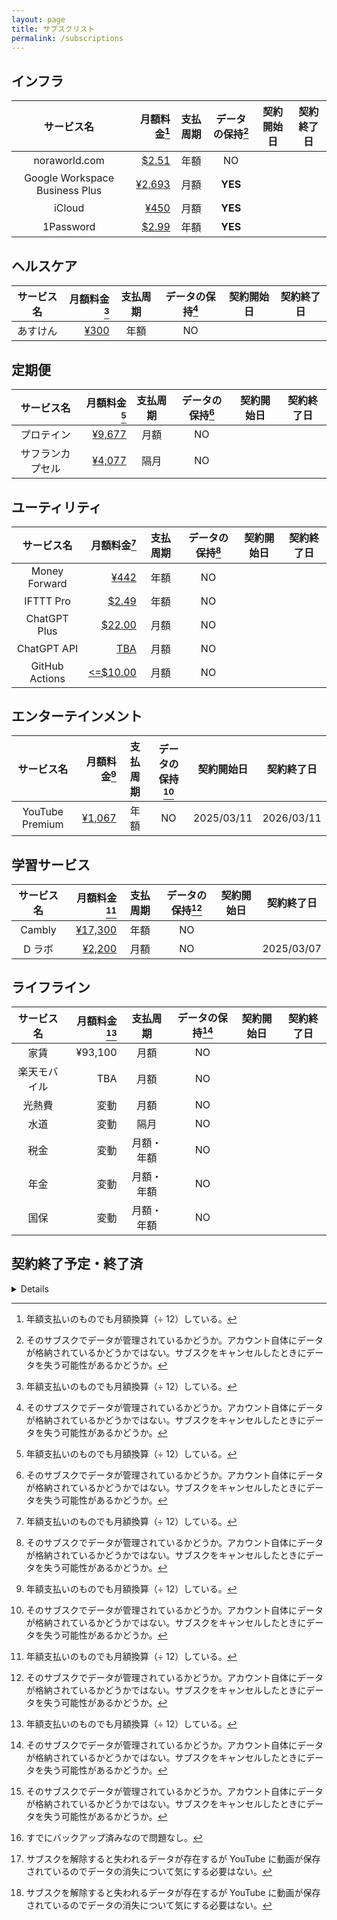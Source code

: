 ```yaml
---
layout: page
title: サブスクリスト
permalink: /subscriptions
---
```


## インフラ
| サービス名 | 月額料金[^monthly] | 支払周期 | データの保持[^data] | 契約開始日 | 契約終了日 |
| :---: | ---: | :---: | :---: | :---: | :---: |
| noraworld.com | [$2.51](https://dcc.godaddy.com/control/noraworld.com/settings) | 年額 | NO |  |  |
| Google Workspace Business Plus | [¥2,693](https://workspace.google.co.jp/pricing?hl=ja) | 月額 | **YES** |  |  |
| iCloud | [¥450](https://support.apple.com/ja-jp/HT201238) | 月額 | **YES** |  |  |
| 1Password | [$2.99](https://1password.com/sign-up/) | 年額 | **YES** |  |  |



## ヘルスケア
| サービス名 | 月額料金[^monthly] | 支払周期 | データの保持[^data] | 契約開始日 | 契約終了日 |
| :---: | ---: | :---: | :---: | :---: | :---: |
| あすけん | [¥300](https://www.asken.jp/info/3857) | 年額 | NO |  |  |



## 定期便
| サービス名 | 月額料金[^monthly] | 支払周期 | データの保持[^data] | 契約開始日 | 契約終了日 |
| :---: | ---: | :---: | :---: | :---: | :---: |
| プロテイン | [¥9,677](https://frombanana.com/shop/products/hfp002) | 月額 | NO |  |  |
| サフランカプセル | [¥4,077](https://jp.iherb.com/pr/life-extension-optimized-saffron-88-25-mg-60-vegetarian-capsules/23953) | 隔月 | NO |  |  |



## ユーティリティ
| サービス名 | 月額料金[^monthly] | 支払周期 | データの保持[^data] | 契約開始日 | 契約終了日 |
| :---: | ---: | :---: | :---: | :---: | :---: |
| Money Forward | [¥442](https://support.me.moneyforward.com/hc/ja/articles/4409828451993-%E3%83%97%E3%83%AC%E3%83%9F%E3%82%A2%E3%83%A0%E3%82%B5%E3%83%BC%E3%83%93%E3%82%B9%E3%81%AE%E6%96%99%E9%87%91%E3%81%AB%E3%81%A4%E3%81%84%E3%81%A6%E6%95%99%E3%81%88%E3%81%A6%E3%81%8F%E3%81%A0%E3%81%95%E3%81%84) | 年額 | NO |  |  |
| IFTTT Pro | [$2.49](https://ifttt.com/plans) | 年額 | NO |  |  |
| ChatGPT Plus | [$22.00](https://openai.com/chatgpt/pricing/) | 月額 | NO |  |  |
| ChatGPT API | [TBA](https://openai.com/api/pricing/) | 月額 | NO |  |  |
| GitHub Actions | [<=$10.00](https://docs.github.com/en/billing/managing-billing-for-your-products/managing-billing-for-github-actions/about-billing-for-github-actions) | 月額 | NO |  |  |



## エンターテインメント
| サービス名 | 月額料金[^monthly] | 支払周期 | データの保持[^data] | 契約開始日 | 契約終了日 |
| :---: | ---: | :---: | :---: | :---: | :---: |
| YouTube Premium | [¥1,067](https://music.youtube.com/youtube_premium) | 年額 | NO | 2025/03/11 | 2026/03/11 |



## 学習サービス
| サービス名 | 月額料金[^monthly] | 支払周期 | データの保持[^data] | 契約開始日 | 契約終了日 |
| :---: | ---: | :---: | :---: | :---: | :---: |
| Cambly | [¥17,300](https://www.cambly.com/en/subscribe) | 年額 | NO |  |  |
| D ラボ | [¥2,200](https://info.daigovideolab.jp/price) | 月額 | NO |  | 2025/03/07 |



## ライフライン
| サービス名 | 月額料金[^monthly] | 支払周期 | データの保持[^data] | 契約開始日 | 契約終了日 |
| :---: | ---: | :---: | :---: | :---: | :---: |
| 家賃 | ¥93,100 | 月額 | NO |  |  |
| 楽天モバイル | TBA | 月額 | NO |  |  |
| 光熱費 | 変動 | 月額 | NO |  |  |
| 水道 | 変動 | 隔月 | NO |  |  |
| 税金 | 変動 | 月額・年額 | NO |  |  |
| 年金 | 変動 | 月額・年額 | NO |  |  |
| 国保 | 変動 | 月額・年額 | NO |  |  |



## 契約終了予定・終了済
<details>

| サービス名 | 料金 | 支払周期 | データの保持[^data] | 契約開始日 | 契約終了日 |
| :---: | ---: | :---: | :---: | :---: | :---: |
| Amazon Web Services | [変動](https://us-east-1.console.aws.amazon.com/billing/home?region=us-east-1#/) | 月額 | YES[^backed_up] | 2020/01/01 | 2025/03/31 |
| Nintendo Switch Online | [¥200](https://www.nintendo.co.jp/hardware/switch/onlineservice/pricing/index.html) | 年額 | YES[^do_not_care] |  | 2025/12/30 |
| NordVPN | TBA | 隔年 | NO |  | 2025/06/07 |
| Uber One | ¥498 | 月額 | NO |  | 2025/03/12 |
| YouTube Premium | ¥1,280 | 月額 | NO |  | 2025/03/09 |
| Zenhub | [$12.50](https://www.zenhub.com/pricing) | 月額 | 部分的 |  | 2024/04/07 |
| Amazon Prime | [¥600](https://www.amazon.co.jp/gp/primecentral) | 月額 | NO |  | 2024/03/31 |
| Kindle Unlimited | [¥980](https://www.amazon.co.jp/yourmembershipsandsubscriptions) | 月額 | NO |  | 2024/04/25 |
| Netflix | [¥790](https://help.netflix.com/en/node/24926) | 月額 | NO |  | 2023/09/28 |
| d アニメストア | ¥550 | 月額 | NO |  | 2023/07/29 |
| Language Reactor | ¥853 | 月額 | NO |  | 2023/07/11 |
| PolyGit | ¥1,300 | 年額 | NO |  | 2023/06/13 |
| HiNative | ¥1,200 | 月額 | NO |  | 2022/09/03 |
| NordVPN | ¥1,510 | 月額 | NO |  | 2022/08/27 |
| YouTube Premium | ¥1,180 | 月額 | NO |  | 2022/08/09 |
| D ラボ | ¥1,320 | 月額 | NO |  | 2022/08/01 |
| ELSA Speak | ¥3,600 | 年額 | NO |  | 2022/06/18 |
| PlayStation Plus | ¥5,143 | 年額 | YES[^do_not_care] |  | 2022/03/27 |
</details>



[^data]: そのサブスクでデータが管理されているかどうか。アカウント自体にデータが格納されているかどうかではない。サブスクをキャンセルしたときにデータを失う可能性があるかどうか。

[^do_not_care]: サブスクを解除すると失われるデータが存在するが YouTube に動画が保存されているのでデータの消失について気にする必要はない。

[^backed_up]: すでにバックアップ済みなので問題なし。

[^monthly]: 年額支払いのものでも月額換算（÷ 12）している。
